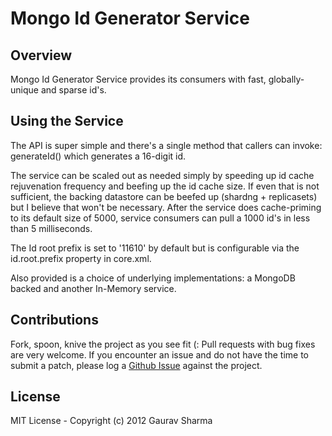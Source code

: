 # Mongo Id Generator Service

## Overview
Mongo Id Generator Service provides its consumers with fast, globally-unique and sparse id's.  

## Using the Service
The API is super simple and there's a single method that callers can invoke: generateId() which generates a 16-digit id.  

The service can be scaled out as needed simply by speeding up id cache rejuvenation frequency and beefing up the id cache size. If even that is not sufficient, the backing datastore can be beefed up (shardng + replicasets) but I believe that won't be necessary. After the service does cache-priming to its default size of 5000, service consumers can pull a 1000 id's in less than 5 milliseconds.  

The Id root prefix is set to '11610' by default but is configurable via the id.root.prefix property in core.xml.  

Also provided is a choice of underlying implementations: a MongoDB backed and another In-Memory service.  

## Contributions
Fork, spoon, knive the project as you see fit (: Pull requests with bug fixes are very welcome. If you encounter an issue and do not have the time to submit a patch, please log a [Github Issue](https://github.com/gsharma/mongo-idgen-service/issues) against the project.

## License
MIT License - Copyright (c) 2012 Gaurav Sharma
